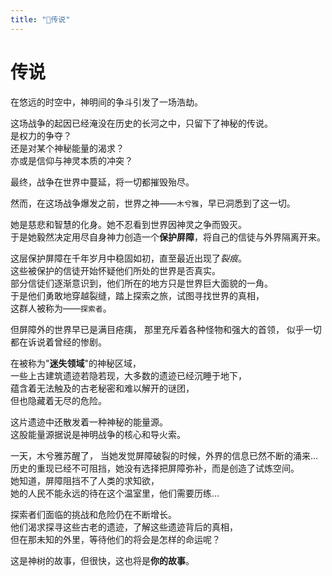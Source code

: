 ```yaml
---
title: "📜传说"
---
```


# 传说

在悠远的时空中，神明间的争斗引发了一场浩劫。

这场战争的起因已经淹没在历史的长河之中，只留下了神秘的传说。  
是权力的争夺？  
还是对某个神秘能量的渴求？  
亦或是信仰与神灵本质的冲突？

最终，战争在世界中蔓延，将一切都摧毁殆尽。

然而，在这场战争爆发之前，世界之神——`木兮雅`，早已洞悉到了这一切。

她是慈悲和智慧的化身。她不忍看到世界因神灵之争而毁灭。  
于是她毅然决定用尽自身神力创造一个**保护屏障**，将自己的信徒与外界隔离开来。

这层保护屏障在千年岁月中稳固如初，直至最近出现了*裂痕*。  
这些被保护的信徒开始怀疑他们所处的世界是否真实。  
部分信徒们逐渐意识到，他们所在的地方只是世界巨大面貌的一角。  
于是他们勇敢地穿越裂缝，踏上探索之旅，试图寻找世界的真相，  
这群人被称为——`探索者`。

但屏障外的世界早已是满目疮痍，
那里充斥着各种怪物和强大的首领，
似乎一切都在诉说着曾经的惨剧。

在被称为"**迷失领域**"的神秘区域，  
一些上古建筑遗迹若隐若现，大多数的遗迹已经沉睡于地下，  
蕴含着无法触及的古老秘密和难以解开的谜团，  
但也隐藏着无尽的危险。

这片遗迹中还散发着一种神秘的能量源。  
这股能量源据说是神明战争的核心和导火索。

一天，木兮雅苏醒了，
当她发觉屏障破裂的时候，外界的信息已然不断的涌来…  
历史的重现已经不可阻挡，她没有选择把屏障弥补，而是创造了试炼空间。  
她知道，屏障阻挡不了人类的求知欲，  
她的人民不能永远的待在这个温室里，他们需要历练…

探索者们面临的挑战和危险仍在不断增长。  
他们渴求探寻这些古老的遗迹，了解这些遗迹背后的真相，  
但在那未知的外里，等待他们的将会是怎样的命运呢？

这是神树的故事，但很快，这也将是**你的故事**。
